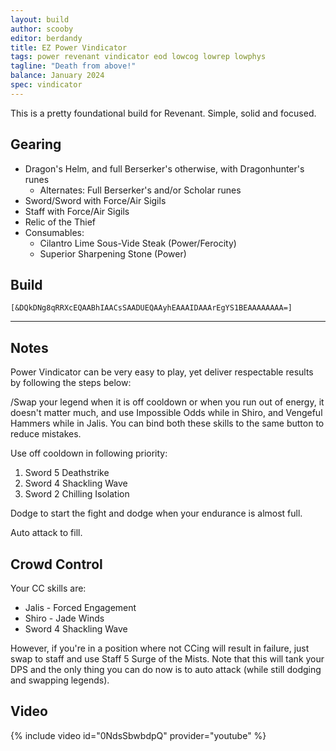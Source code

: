 ```yaml
---
layout: build
author: scooby
editor: berdandy
title: EZ Power Vindicator
tags: power revenant vindicator eod lowcog lowrep lowphys
tagline: "Death from above!"
balance: January 2024
spec: vindicator
---
```


This is a pretty foundational build for Revenant. Simple, solid and focused.

## Gearing

- Dragon's Helm, and full Berserker's otherwise, with Dragonhunter's runes
  - Alternates: Full Berserker's and/or Scholar runes
- Sword/Sword with Force/Air Sigils
- Staff with Force/Air Sigils
- Relic of the Thief
- Consumables:
  - Cilantro Lime Sous-Vide Steak (Power/Ferocity)
  - Superior Sharpening Stone (Power)

## Build


`[&DQkDNg8qRRXcEQAABhIAACsSAADUEQAAyhEAAAIDAAArEgYS1BEAAAAAAAA=]`

---

<div data-armory-embed='skills' data-armory-nokey=true data-armory-ids='28134,28419'></div><div data-armory-embed='skills' data-armory-ids='26937,29209,28231,27107,28406'></div><div data-armory-embed='skills' data-armory-ids='27372,28516,26679,26557,27975'></div><div data-armory-embed='specializations' data-armory-ids='3,15,69' data-armory-3-traits='1761,1774,1719' data-armory-15-traits='1767,1765,1800' data-armory-69-traits='2258,2259,2257'></div>

## Notes

Power Vindicator can be very easy to play, yet deliver respectable results by following the steps below:

<span data-aw2-key="F1" data-aw2-skill="28419"/>/<span data-aw2-key="F1" data-aw2-skill="28134"/>Swap your legend when it is off cooldown
or when you run out of energy, it doesn't matter much, and use
<span data-aw2-key="9" data-aw2-skill="27107"/> Impossible Odds while in Shiro, and
<span data-aw2-key="9" data-aw2-skill="26557"/> Vengeful Hammers while in Jalis. You can bind both these skills to the same button to reduce mistakes.

Use off cooldown in following priority:

1. <span data-aw2-key="5" data-aw2-skill="27074"/> Sword 5 Deathstrike
2. <span data-aw2-key="4" data-aw2-skill="28472"/> Sword 4 Shackling Wave
3. <span data-aw2-key="2" data-aw2-skill="29233"/> Sword 2 Chilling Isolation

Dodge to start the fight and dodge when your endurance is almost full. 

Auto attack to fill.

## Crowd Control

Your CC skills are:

- <span data-aw2-key="8" data-aw2-skill="26679"/> Jalis - Forced Engagement
- <span data-aw2-key="0" data-aw2-skill="28406"/> Shiro - Jade Winds
- <span data-aw2-key="4" data-aw2-skill="28472"/> Sword 4 Shackling Wave

However, if you're in a position where not CCing will result in failure, just swap to staff and use
<span data-aw2-key="5" data-aw2-skill="28978"/> Staff 5 Surge of the Mists.
Note that this will tank your DPS and the only thing you can do now is to auto attack (while still dodging and swapping legends).

## Video

{% include video id="0NdsSbwbdpQ" provider="youtube" %}

